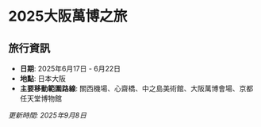 # 2025大阪萬博之旅

## 旅行資訊
- **日期**: 2025年6月17日 - 6月22日
- **地點**: 日本大阪
- **主要移動範圍路線**: 關西機場、心齋橋、中之島美術館、大阪萬博會場、京都任天堂博物館


*更新時間: 2025年9月8日*
